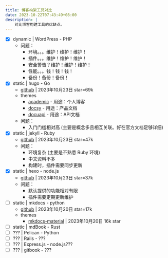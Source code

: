 ```yaml
---
title: 博客构架工具对比
date: 2023-10-22T07:43:49+08:00
description: |
    对比博客构建工具的优缺点。
---
```


+ [x] dynamic | WordPress - PHP
    + 问题：
        + 环境。。。维护！维护！维护！
        + 插件。。。维护！维护！维护！
        + 安全警告？维护！维护！维护！
        + 性能。。。钱！钱！钱！
        + 备份！备份！备份！
+ [x] static | hugo - Go
    + [github](https://github.com/gohugoio/hugo) | 2023年10月23日 star=69k
    + themes
        + [academic](https://themes.gohugo.io/themes/starter-hugo-academic/) - 用途：个人博客
        + [docsy](https://github.com/google/docsy) - 用途：产品文档
        + [docuapi](https://github.com/bep/docuapi) - 用途：API文档
    + 问题：
        + 入门门槛相对高 (主要是概念多且相互关联。好在官方文档足够详细)
+ [x] static | jekyll - Ruby
    + [github](https://github.com/jekyll/jekyll) | 2023年10月23日 star=47k
    + 问题：
        + 环境复杂 (主要是不熟悉 Ruby 环境)
        + 中文资料不多
        + 构建时，插件需要同步更新
+ [x] static | hexo - node.js
    + [github](https://github.com/hexojs/hexo) | 2023年10月23日 star=37k
    + 问题：
        + 默认提供的功能相对有限
        + 插件需要定期更新维护
+ [ ] static | mkdocs - python
    + [github](https://github.com/mkdocs/mkdocs) | 2023年10月20日 star=17k
    + themes
        + [mkdocs-material](https://github.com/squidfunk/mkdocs-material) | 2023年10月20日 16k star
+ [ ] static | mdBook - Rust
+ [ ] ??? | Pelican - Python
+ [ ] ??? | Rails - ???
+ [ ] ??? | Express.js - node.js???
+ [ ] ??? | gitbook - ???
